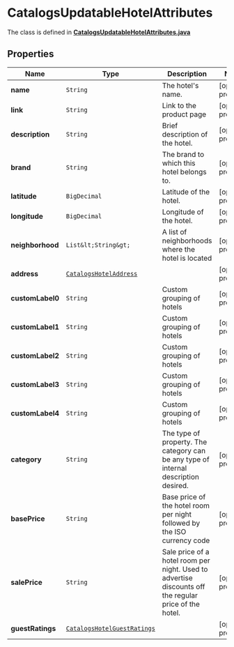

# CatalogsUpdatableHotelAttributes

The class is defined in **[CatalogsUpdatableHotelAttributes.java](../../src/main/java/org/openapitools/model/CatalogsUpdatableHotelAttributes.java)**

## Properties

Name | Type | Description | Notes
------------ | ------------- | ------------- | -------------
**name** | `String` | The hotel&#39;s name. |  [optional property]
**link** | `String` | Link to the product page |  [optional property]
**description** | `String` | Brief description of the hotel. |  [optional property]
**brand** | `String` | The brand to which this hotel belongs to. |  [optional property]
**latitude** | `BigDecimal` | Latitude of the hotel. |  [optional property]
**longitude** | `BigDecimal` | Longitude of the hotel. |  [optional property]
**neighborhood** | `List&lt;String&gt;` | A list of neighborhoods where the hotel is located |  [optional property]
**address** | [`CatalogsHotelAddress`](CatalogsHotelAddress.md) |  |  [optional property]
**customLabel0** | `String` | Custom grouping of hotels |  [optional property]
**customLabel1** | `String` | Custom grouping of hotels |  [optional property]
**customLabel2** | `String` | Custom grouping of hotels |  [optional property]
**customLabel3** | `String` | Custom grouping of hotels |  [optional property]
**customLabel4** | `String` | Custom grouping of hotels |  [optional property]
**category** | `String` | The type of property. The category can be any type of internal description desired. |  [optional property]
**basePrice** | `String` | Base price of the hotel room per night followed by the ISO currency code |  [optional property]
**salePrice** | `String` | Sale price of a hotel room per night. Used to advertise discounts off the regular price of the hotel. |  [optional property]
**guestRatings** | [`CatalogsHotelGuestRatings`](CatalogsHotelGuestRatings.md) |  |  [optional property]




















